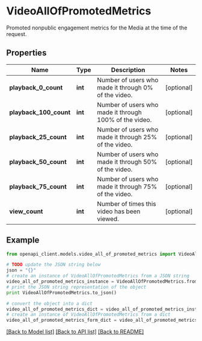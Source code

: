 # VideoAllOfPromotedMetrics

Promoted nonpublic engagement metrics for the Media at the time of the request.

## Properties
Name | Type | Description | Notes
------------ | ------------- | ------------- | -------------
**playback_0_count** | **int** | Number of users who made it through 0% of the video. | [optional] 
**playback_100_count** | **int** | Number of users who made it through 100% of the video. | [optional] 
**playback_25_count** | **int** | Number of users who made it through 25% of the video. | [optional] 
**playback_50_count** | **int** | Number of users who made it through 50% of the video. | [optional] 
**playback_75_count** | **int** | Number of users who made it through 75% of the video. | [optional] 
**view_count** | **int** | Number of times this video has been viewed. | [optional] 

## Example

```python
from openapi_client.models.video_all_of_promoted_metrics import VideoAllOfPromotedMetrics

# TODO update the JSON string below
json = "{}"
# create an instance of VideoAllOfPromotedMetrics from a JSON string
video_all_of_promoted_metrics_instance = VideoAllOfPromotedMetrics.from_json(json)
# print the JSON string representation of the object
print VideoAllOfPromotedMetrics.to_json()

# convert the object into a dict
video_all_of_promoted_metrics_dict = video_all_of_promoted_metrics_instance.to_dict()
# create an instance of VideoAllOfPromotedMetrics from a dict
video_all_of_promoted_metrics_form_dict = video_all_of_promoted_metrics.from_dict(video_all_of_promoted_metrics_dict)
```
[[Back to Model list]](../README.md#documentation-for-models) [[Back to API list]](../README.md#documentation-for-api-endpoints) [[Back to README]](../README.md)


